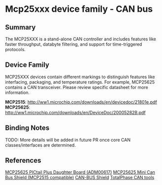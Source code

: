 # Mcp25xxx device family - CAN bus

## Summary
The MCP25XXX is a stand-alone CAN controller and includes features like faster throughput, databyte filtering, and support for time-triggered protocols.

## Device Family
MCP25XXX devices contain different markings to distinguish features like interfacing, packaging, and temperature ratings.  For example, MCP25625 contains a CAN transceiver.  Please review specific datasheet for more information.

**MCP2515**: http://ww1.microchip.com/downloads/en/devicedoc/21801e.pdf
**MCP25625**: http://ww1.microchip.com/downloads/en/DeviceDoc/20005282B.pdf

## Binding Notes
TODO: More details will be added in future PR once core CAN classes/interfaces are determined.

## References
[MCP25625 PICtail Plus Daughter Board (ADM00617)](https://www.microchip.com/wwwproducts/DevTool/digikey/MCP25625)
[MCP25625 Mini Can Bus Shield (MCP2515 compatible)](https://www.tindie.com/products/geraldjust/mcp25625-mini-can-bus-shield-mcp2515-compatible/)
[CAN-BUS Shield](https://www.sparkfun.com/products/13262)
[TotalPhase CAN tools](https://www.totalphase.com/protocols/can/)
